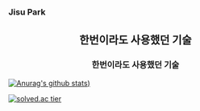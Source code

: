 ### Jisu Park


<h2 align="center"> 한번이라도 사용했던 기술 </h2>

<h3 align="center"> 한번이라도 사용했던 기술 </h3>

[![Anurag's github stats](https://github-readme-stats.vercel.app/api?username=Jisup&show_icons=true&theme=radical))](https://github.com/Jisup/github-readme-stats)

[![solved.ac tier](http://mazassumnida.wtf/api/v2/generate_badge?boj=jerryprk)](https://solved.ac/jerryprk)

<!--
**Jisup/Jisup** is a ✨ _special_ ✨ repository because its `README.md` (this file) appears on your GitHub profile.
Here are some ideas to get you started:

- 🔭 I’m currently working on ...
- 🌱 I’m currently learning ...
- 👯 I’m looking to collaborate on ...
- 🤔 I’m looking for help with ...
- 💬 Ask me about ...
- 📫 How to reach me: ...
- 😄 Pronouns: ...
- ⚡ Fun fact: ...
-->
